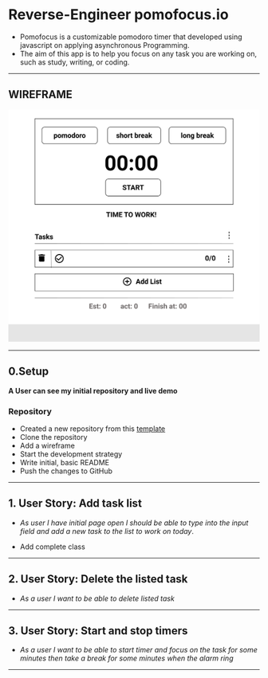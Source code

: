 # Reverse-Engineer pomofocus.io

- Pomofocus is a customizable pomodoro timer that developed using javascript on applying asynchronous Programming.
- The aim of this app is to help you focus on any task you are working on, such as study, writing, or coding.

---

## WIREFRAME

![wireframe](../public/assets/images/wireframe-pomofocus.png)

---

## 0.Setup

**A User can see my initial repository and live demo**

### Repository

- Created a new repository from this [template](https://github.com/HackYourFutureBelgium/classes-starter)
- Clone the repository
- Add a wireframe
- Start the development strategy
- Write initial, basic README
- Push the changes to GitHub

---

## 1. User Story: Add task list

- _As user I have initial page open I should be able to type into the input field and add a new task to the list to work on today_.

- Add complete class

---

## 2. User Story: Delete the listed task

- _As a user I want to be able to delete listed task_

---

## 3. User Story: Start and stop timers

- _As a user I want to be able to start timer and focus on the task for some minutes then take a break for some minutes when the alarm ring_

---
